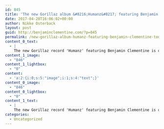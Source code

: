 ```yaml
---
id: 845
title: 'The new Gorillaz album &#8216;Humanz&#8217; featuring Benjamin Clementine is out today'
date: 2017-04-28T16:06:02+00:00
author: Nikke Osterback
layout: post
guid: http://benjaminclementine.com/?p=845
permalink: /new-gorillaz-album-humanz-featuring-benjamin-clementine-today/
content_0_text:
  - |
    The new Gorillaz record 'Humanz' featuring Benjamin Clementine is out today. Stream, buy and download if <a href="http://www.gorill.az/humanz">clicking here</a>.
content_1_image:
  - "846"
content_1_lightbox:
  - "0"
content:
  - 'a:2:{i:0;s:5:"image";i:1;s:4:"text";}'
content_0_image:
  - "846"
content_0_lightbox:
  - "0"
content_1_text:
  - |
    The new Gorillaz record 'Humanz' featuring Benjamin Clementine is out today. Stream, buy or download <a href="http://www.gorill.az/humanz">clicking here</a>.
categories:
  - Uncategorized
---
```

